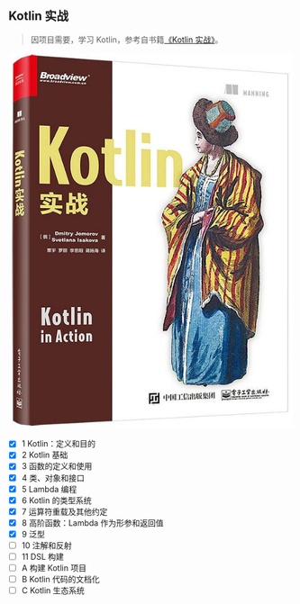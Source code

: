 ## Kotlin 实战

> 因项目需要，学习 Kotlin，参考自书籍[《Kotlin 实战》](https://book.douban.com/subject/27093660/)。
>

![Kotlin in Action](assets/s29499733.jpg)

- [x] 1 Kotlin：定义和目的
- [x] 2 Kotlin 基础
- [x] 3 函数的定义和使用
- [x] 4 类、对象和接口
- [x] 5 Lambda 编程
- [x] 6 Kotlin 的类型系统
- [x] 7 运算符重载及其他约定
- [x] 8 高阶函数：Lambda 作为形参和返回值
- [x] 9 泛型
- [ ] 10 注解和反射
- [ ] 11 DSL 构建
- [ ] A 构建 Kotlin 项目
- [ ] B Kotlin 代码的文档化
- [ ] C Kotlin 生态系统